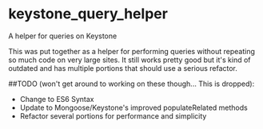 # keystone_query_helper
A helper for queries on Keystone

This was put together as a helper for performing queries without repeating so much code on very large sites.
It still works pretty good but it's kind of outdated and has multiple portions that should use a serious refactor.

##TODO (won't get around to working on these though... This is dropped):
- Change to ES6 Syntax
- Update to Mongoose/Keystone's improved populateRelated methods
- Refactor several portions for performance and simplicity
